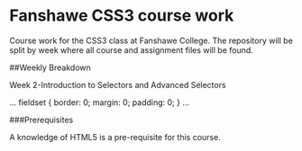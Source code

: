 # Fanshawe CSS3 course work

Course work for the CSS3 class at Fanshawe College. The repository will be split by week where all course and assignment files will be found.

##Weekly Breakdown

Week 2-Introduction to Selectors and Advanced Selectors

...
fieldset {
border: 0;
margin: 0;
padding: 0;
}
...

###Prerequisites

A knowledge of HTML5 is a pre-requisite for this course.
